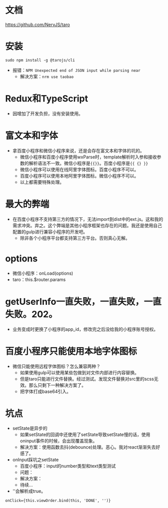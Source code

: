 # 文档
https://github.com/NervJS/taro

# 安装
```
sudo npm install -g @tarojs/cli
```
* 报错：```NPM Unexpected end of JSON input while parsing near```
    - 解决方案：```nrm use taobao```

# Redux和TypeScript
* 因增加了开发负担，没有安装使用。

# 富文本和字体
* 拿百度小程序和微信小程序来说，还是会存在富文本和字体的坑的。
    - 微信小程序和百度小程序使用wxParse时，template解析时入参和接收参数的解析语法不一致。微信小程序是```{{}}```。百度小程序是```{{ {} }}```
    - 微信小程序可以使用在线阿里字体图标。百度小程序不可以。
    - 百度小程序可以使用本地阿里字体图标。微信小程序不可以。
    - 以上都需要特殊处理。

# 最大的弊端
* 在百度小程序不支持第三方的情况下，无法import到dist中的ext.js。这和我的需求冲突。弃之。这个弊端是其他小程序框架也存在的问题。我还是使用自己配置的gulp进行兼容小程序的开发吧。
  - 除非各个小程序平台都支持第三方平台。否则真心无解。

# options
* 微信小程序：onLoad(options)
* taro：this.$router.params

# getUserInfo一直失败，一直失败，一直失败。202。
* 业务变成时更换了小程序的app_id，修改完之后没给我的小程序账号授权。

# 百度小程序只能使用本地字体图标
* 微信只能使用远程字体图标？怎么兼容两种？
    - 如果使用gulp可以使用某些包做到对文件内部进行内容替换。
    - 但是taro只能进行文件替换。经过测试。发现文件替换对src里的scss无效。那么只剩下一种解决方案了。
    - 把字体打成base64引入。

# 坑点
* setState是异步的
    - 如果setState的回调中还使用了setState导致setState慢的话，使用oninput事件的时候，会出现覆盖现象。
    - 解决方案：使用函数去抖(debounce)处理。恶心。我对react渐渐失去好感了。
* onInput踩坑之setState
    - 百度小程序：input的number类型和text类型测试
    - 问题：
    - 解决方案：
    - 待续...
* ''会解析成true。
```
onClick={this.viewOrder.bind(this, 'DONE', '')}
```
